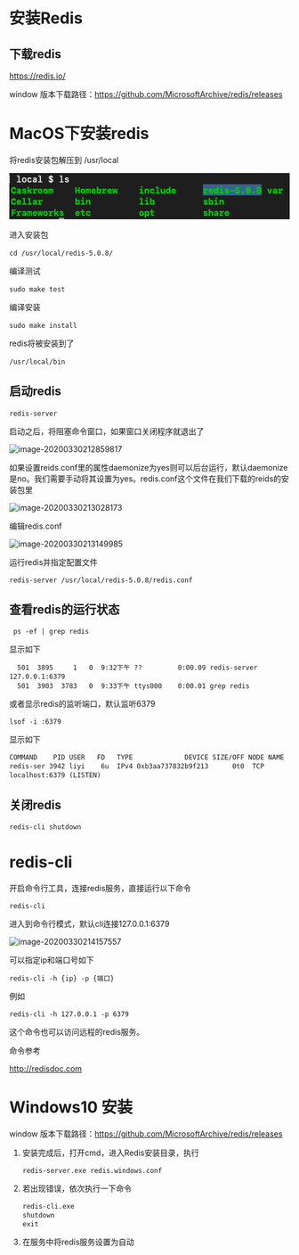 # 安装Redis

## 下载redis

https://redis.io/

window 版本下载路径：https://github.com/MicrosoftArchive/redis/releases

# MacOS下安装redis

将redis安装包解压到 /usr/local

![image-20200330212641122](image/image-20200330212641122.png)



进入安装包

```cd /usr/local/redis-5.0.8/ ```

编译测试 

```sudo make test ```

编译安装 

```sudo make install```

redis将被安装到了 

```/usr/local/bin```

## 启动redis

```
redis-server
```

启动之后，将阻塞命令窗口，如果窗口关闭程序就退出了

![image-20200330212859817](image/image-20200330212859817.png)

如果设置reids.conf里的属性daemonize为yes则可以后台运行，默认daemonize是no。我们需要手动将其设置为yes。redis.conf这个文件在我们下载的reids的安装包里

![image-20200330213028173](image/image-20200330213028173.png)

编辑redis.conf 

![image-20200330213149985](image/image-20200330213149985.png)

运行redis并指定配置文件

```
redis-server /usr/local/redis-5.0.8/redis.conf
```

## 查看redis的运行状态

```
 ps -ef | grep redis
```

显示如下

```
  501  3895     1   0  9:32下午 ??         0:00.09 redis-server 127.0.0.1:6379 
  501  3903  3783   0  9:33下午 ttys000    0:00.01 grep redis
```

或者显示redis的监听端口，默认监听6379

```
lsof -i :6379
```

显示如下

```
COMMAND    PID USER   FD   TYPE             DEVICE SIZE/OFF NODE NAME
redis-ser 3942 liyi    6u  IPv4 0xb3aa737832b9f213      0t0  TCP localhost:6379 (LISTEN)
```

## 关闭redis

```
redis-cli shutdown
```



# redis-cli

开启命令行工具，连接redis服务，直接运行以下命令

```
redis-cli
```

进入到命令行模式，默认cli连接127.0.0.1:6379

![image-20200330214157557](image/image-20200330214157557.png)

可以指定ip和端口号如下

```
redis-cli -h {ip} -p {端口}
```

例如

```
redis-cli -h 127.0.0.1 -p 6379
```

 这个命令也可以访问远程的redis服务。



命令参考

http://redisdoc.com

# Windows10 安装

window 版本下载路径：https://github.com/MicrosoftArchive/redis/releases

1. 安装完成后，打开cmd，进入Redis安装目录，执行

   ```
   redis-server.exe redis.windows.conf
   ```

2. 若出现错误，依次执行一下命令

   ```
   redis-cli.exe
   shutdown
   exit
   ```

3. 在服务中将redis服务设置为自动





